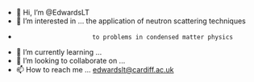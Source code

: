 - 👋 Hi, I’m @EdwardsLT
- 👀 I’m interested in ... the application of neutron scattering techniques 
-                          to problems in condensed matter physics 
- 🌱 I’m currently learning ... 
- 💞️ I’m looking to collaborate on ...
- 📫 How to reach me ... edwardslt@cardiff.ac.uk

<!---
EdwardsLT/EdwardsLT is a ✨ special ✨ repository because its `README.md` (this file)
appears on your GitHub profile. You can click the Preview link to take a look at your changes.
--->
